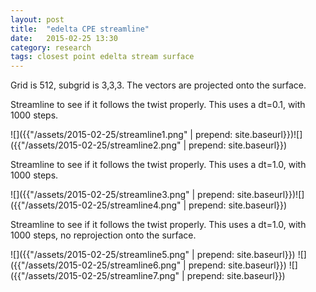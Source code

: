 ```yaml
---
layout: post
title:  "edelta CPE streamline"
date:   2015-02-25 13:30
category: research 
tags: closest point edelta stream surface
---
```

Grid is 512, subgrid is 3,3,3. The vectors are projected onto the surface.

Streamline to see if it follows the twist properly. This uses a dt=0.1, with 1000 steps.

![]({{"/assets/2015-02-25/streamline1.png" | prepend: site.baseurl}})![]({{"/assets/2015-02-25/streamline2.png" | prepend: site.baseurl}})


Streamline to see if it follows the twist properly. This uses a dt=1.0, with 1000 steps.

![]({{"/assets/2015-02-25/streamline3.png" | prepend: site.baseurl}})![]({{"/assets/2015-02-25/streamline4.png" | prepend: site.baseurl}})

Streamline to see if it follows the twist properly. This uses a dt=1.0, with 1000 steps, no reprojection onto the surface.

![]({{"/assets/2015-02-25/streamline5.png" | prepend: site.baseurl}})
![]({{"/assets/2015-02-25/streamline6.png" | prepend: site.baseurl}})
![]({{"/assets/2015-02-25/streamline7.png" | prepend: site.baseurl}})

